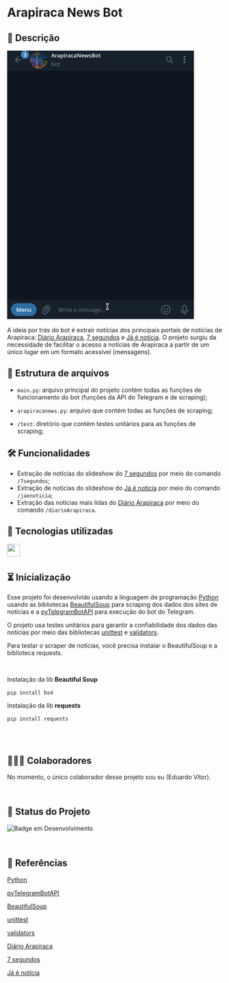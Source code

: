 
# Arapiraca News Bot


## 📖 Descrição

![arapiracanewsbot](ArapiracaNewsBot.gif)

A ideia por trás do bot é extrair notícias dos principais portais de notícias de Arapiraca: [Diário Arapiraca](https://diarioarapiraca.com.br/), [7 segundos](https://www.7segundos.com.br/arapiraca) e [Já é notícia](https://www.jaenoticia.com.br/). O projeto surgiu da necessidade de facilitar o acesso a notícias de Arapiraca a partir de um único lugar em um formato acessível (mensagens).

## 📁 Estrutura de arquivos

- ```main.py```: arquivo principal do projeto contém todas as funções de funcionamento do bot (funções da API do Telegram e de scraping);

- ```arapiracanews.py```: arquivo que contém todas as funções de scraping;

- ```/test```: diretório que contém testes unitários para as funções de scraping;

## 🛠️ Funcionalidades

- Extração de notícias do slideshow do [7 segundos](https://www.7segundos.com.br/arapiraca) por meio do comando ```/7segundos```;
- Extração de notícias do slideshow do [Já é notícia](https://www.jaenoticia.com.br/) por meio do comando ```/jaenoticia```;
- Extração das notícias mais lidas do [Diário Arapiraca](https://diarioarapiraca.com.br/) por meio do comando ```/diarioArapiraca```.



## 📡 Tecnologias utilizadas

<div align="center"> 
<img align="left" height="30" width="30" src="https://cdn.jsdelivr.net/gh/devicons/devicon/icons/python/python-original.svg"/>
  
</div>
<br/><br/>

## ⏳ Inicialização

Esse projeto foi desenvolvido usando a linguagem de programação [Python](https://www.python.org/) usando as bibliotecas [BeautifulSoup](https://www.crummy.com/software/BeautifulSoup/) para scraping dos dados dos sites de notícias e a [pyTelegramBotAPI](https://pypi.org/project/pyTelegramBotAPI/) para execução do bot do Telegram.

O projeto usa testes unitários para garantir a confiabilidade dos dados das notícias por meio das bibliotecas [unittest](https://docs.python.org/3/library/unittest.html) e [validators](https://pypi.org/project/validators/).

Para testar o scraper de notícias, você precisa instalar o BeautifulSoup e a biblioteca requests. 

<br>

Instalação da lib **Beautiful Soup**

```
pip install bs4
```

Instalação da lib **requests**

```
pip install requests
```
<br>

<br/>

## 🤵🤵‍♀️ Colaboradores

No momento, o único colaborador desse projeto sou eu (Eduardo Vítor).

<br/>

## 🔎 Status do Projeto

![Badge em Desenvolvimento](https://img.shields.io/badge/Status-Em%20Desenvolvimento-green)

<br/>

## 📑 Referências

[Python](https://www.python.org/)

[pyTelegramBotAPI](https://pypi.org/project/pyTelegramBotAPI/)

[BeautifulSoup](https://www.crummy.com/software/BeautifulSoup/)

[unittest](https://docs.python.org/3/library/unittest.html)

[validators](https://pypi.org/project/validators/)

[Diário Arapiraca](https://diarioarapiraca.com.br/)

[7 segundos](https://www.7segundos.com.br/arapiraca)

[Já é notícia](https://www.jaenoticia.com.br/)
